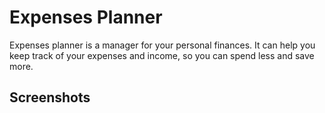 # Expenses Planner

Expenses planner is a manager for your personal finances. It can help you keep track of your expenses and income, so you can spend less and save more. 

## Screenshots





